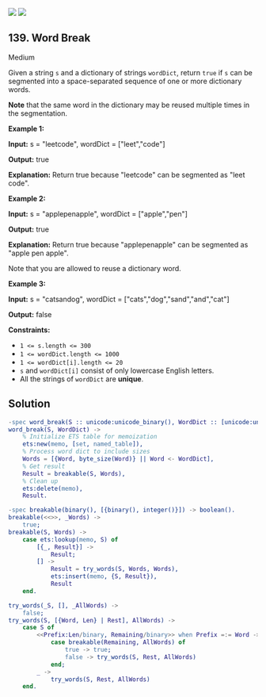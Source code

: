 [![](https://img.shields.io/github/stars/javadev/LeetCode-in-All?label=Stars&style=flat-square)](https://github.com/javadev/LeetCode-in-All)
[![](https://img.shields.io/github/forks/javadev/LeetCode-in-All?label=Fork%20me%20on%20GitHub%20&style=flat-square)](https://github.com/javadev/LeetCode-in-All/fork)

## 139\. Word Break

Medium

Given a string `s` and a dictionary of strings `wordDict`, return `true` if `s` can be segmented into a space-separated sequence of one or more dictionary words.

**Note** that the same word in the dictionary may be reused multiple times in the segmentation.

**Example 1:**

**Input:** s = "leetcode", wordDict = ["leet","code"]

**Output:** true

**Explanation:** Return true because "leetcode" can be segmented as "leet code".

**Example 2:**

**Input:** s = "applepenapple", wordDict = ["apple","pen"]

**Output:** true

**Explanation:** Return true because "applepenapple" can be segmented as "apple pen apple". 

Note that you are allowed to reuse a dictionary word.

**Example 3:**

**Input:** s = "catsandog", wordDict = ["cats","dog","sand","and","cat"]

**Output:** false

**Constraints:**

*   `1 <= s.length <= 300`
*   `1 <= wordDict.length <= 1000`
*   `1 <= wordDict[i].length <= 20`
*   `s` and `wordDict[i]` consist of only lowercase English letters.
*   All the strings of `wordDict` are **unique**.

## Solution

```erlang
-spec word_break(S :: unicode:unicode_binary(), WordDict :: [unicode:unicode_binary()]) -> boolean().
word_break(S, WordDict) ->
    % Initialize ETS table for memoization
    ets:new(memo, [set, named_table]),
    % Process word dict to include sizes
    Words = [{Word, byte_size(Word)} || Word <- WordDict],
    % Get result
    Result = breakable(S, Words),
    % Clean up
    ets:delete(memo),
    Result.

-spec breakable(binary(), [{binary(), integer()}]) -> boolean().
breakable(<<>>, _Words) ->
    true;
breakable(S, Words) ->
    case ets:lookup(memo, S) of
        [{_, Result}] ->
            Result;
        [] ->
            Result = try_words(S, Words, Words),
            ets:insert(memo, {S, Result}),
            Result
    end.

try_words(_S, [], _AllWords) ->
    false;
try_words(S, [{Word, Len} | Rest], AllWords) ->
    case S of
        <<Prefix:Len/binary, Remaining/binary>> when Prefix =:= Word ->
            case breakable(Remaining, AllWords) of
                true -> true;
                false -> try_words(S, Rest, AllWords)
            end;
        _ ->
            try_words(S, Rest, AllWords)
    end.
```